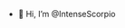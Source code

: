 - 👋 Hi, I’m @IntenseScorpio


<!---
IntenseScorpio/IntenseScorpio is a ✨ special ✨ repository because its `README.md` (this file) appears on your GitHub profile.
You can click the Preview link to take a look at your changes.
--->
